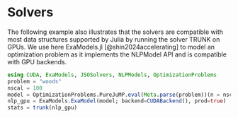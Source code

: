 # Solvers

The following example also illustrates that the solvers are compatible with most data structures supported by Julia by running the solver TRUNK on GPUs.
We use here ExaModels.jl [@shin2024accelerating] to model an optimization problem as it implements the NLPModel API and is compatible with GPU backends.

```julia
using CUDA, ExaModels, JSOSolvers, NLPModels, OptimizationProblems
problem = "woods"
nscal = 100
model = OptimizationProblems.PureJuMP.eval(Meta.parse(problem))(n = nscal)
nlp_gpu = ExaModels.ExaModel(model; backend=CUDABackend(), prod=true)
stats = trunk(nlp_gpu)
```

